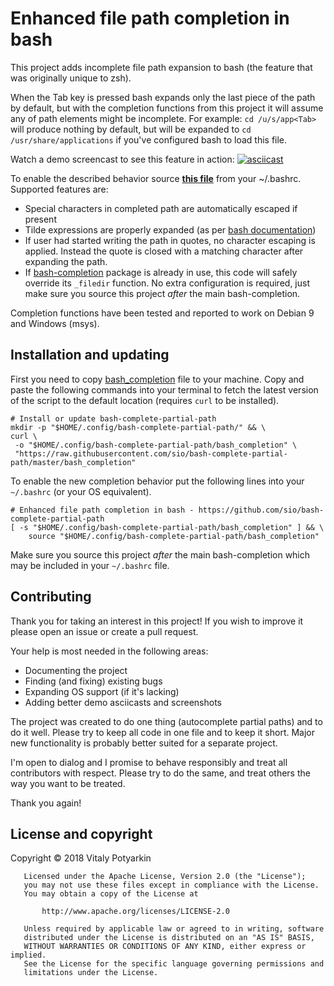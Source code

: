 # Enhanced file path completion in bash

This project adds incomplete file path expansion to bash (the feature that was
originally unique to zsh).

When the Tab key is pressed bash expands only the last piece of the path by
default, but with the completion functions from this project it will assume any
of path elements might be incomplete. For example: `cd /u/s/app<Tab>` will
produce nothing by default, but will be expanded to `cd /usr/share/applications`
if you've configured bash to load this file.

Watch a demo screencast to see this feature in action:
[![asciicast](https://asciinema.org/a/0zhzOYbkF22pWLmbx1RHCYyqQ.png)](https://asciinema.org/a/0zhzOYbkF22pWLmbx1RHCYyqQ)

To enable the described behavior source [**this file**][main] from your
~/.bashrc. Supported features are:

- Special characters in completed path are automatically escaped if present
- Tilde expressions are properly expanded (as per [bash documentation])
- If user had started writing the path in quotes, no character escaping is
  applied. Instead the quote is closed with a matching character after expanding
  the path.
- If [bash-completion] package is already in use, this code will safely override
  its `_filedir` function. No extra configuration is required, just make sure
  you source this project *after* the main bash-completion.

Completion functions have been tested and reported to work on Debian 9 and
Windows (msys).


## Installation and updating

First you need to copy [bash_completion][main] file to your machine.  Copy and
paste the following commands into your terminal to fetch the latest version of
the script to the default location (requires `curl` to be installed).

```shell
# Install or update bash-complete-partial-path
mkdir -p "$HOME/.config/bash-complete-partial-path/" && \
curl \
 -o "$HOME/.config/bash-complete-partial-path/bash_completion" \
 "https://raw.githubusercontent.com/sio/bash-complete-partial-path/master/bash_completion"
```

To enable the new completion behavior put the following lines into your
`~/.bashrc` (or your OS equivalent).

```shell
# Enhanced file path completion in bash - https://github.com/sio/bash-complete-partial-path
[ -s "$HOME/.config/bash-complete-partial-path/bash_completion" ] && \
    source "$HOME/.config/bash-complete-partial-path/bash_completion"
```

Make sure you source this project *after* the main bash-completion which may be
included in your  `~/.bashrc` file.


## Contributing

Thank you for taking an interest in this project! If you wish to improve it
please open an issue or create a pull request.

Your help is most needed in the following areas:

- Documenting the project
- Finding (and fixing) existing bugs
- Expanding OS support (if it's lacking)
- Adding better demo asciicasts and screenshots

The project was created to do one thing (autocomplete partial paths) and to do
it well. Please try to keep all code in one file and to keep it short. Major new
functionality is probably better suited for a separate project.

I'm open to dialog and I promise to behave responsibly and treat all
contributors with respect. Please try to do the same, and treat others the way
you want to be treated.

Thank you again!


## License and copyright

Copyright © 2018 Vitaly Potyarkin

```
   Licensed under the Apache License, Version 2.0 (the "License");
   you may not use these files except in compliance with the License.
   You may obtain a copy of the License at

       http://www.apache.org/licenses/LICENSE-2.0

   Unless required by applicable law or agreed to in writing, software
   distributed under the License is distributed on an "AS IS" BASIS,
   WITHOUT WARRANTIES OR CONDITIONS OF ANY KIND, either express or implied.
   See the License for the specific language governing permissions and
   limitations under the License.
```

[bash-completion]: https://salsa.debian.org/debian/bash-completion
[bash documentation]: https://www.gnu.org/software/bash/manual/html_node/Tilde-Expansion.html
[main]: bash_completion
